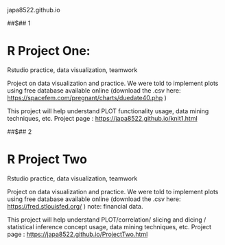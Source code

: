 japa8522.github.io

##$## 1
# R Project One: 
Rstudio practice, data visualization, teamwork

Project on data visualization and practice. We were told to implement plots using free database available online
(download the .csv here: https://spacefem.com/pregnant/charts/duedate40.php )

This project will help understand PLOT functionality usage, data mining techniques, etc.
Project page : https://japa8522.github.io/knit1.html


##$## 2
# R Project Two
Rstudio practice, data visualization, teamwork

Project on data visualization and practice. We were told to implement plots using free database available online
(download the .csv here: https://fred.stlouisfed.org/ ) note: financial data.

This project will help understand PLOT/correlation/ slicing and dicing / statistical inference concept usage, data mining techniques, etc.
Project page : https://japa8522.github.io/ProjectTwo.html


